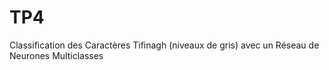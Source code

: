 # TP4
Classification des Caractères Tifinagh (niveaux de gris) avec un Réseau de Neurones Multiclasses

